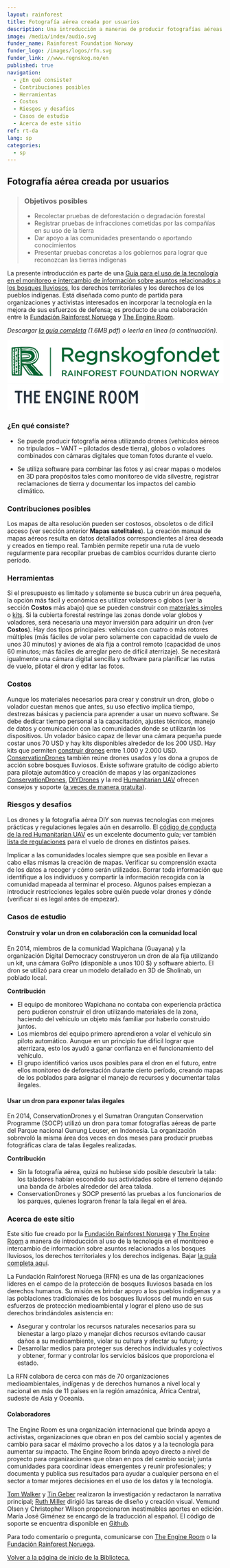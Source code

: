 ```yaml
---
layout: rainforest
title: Fotografía aérea creada por usuarios
description: Una introducción a maneras de producir fotografías aéreas usted mismo (por ejemplo, utilizando drones) para elaborar mapas o modelos en 3D para monitorear la vida silvestre, registrar reclamaciones de tierras y documentar impacto de cambio climático. De esta manera se pueden producir imágenes más detalladas que aquellas obtenidas de datos satelitales, y actualizables en tiempo real. Parte del <p>informe <a href="/rainforest-tech">Tecnología para bosques lluviosos</a>.</p>
image: /media/index/audio.svg
funder_name: Rainforest Foundation Norway
funder_logo: /images/logos/rfn.svg
funder_link: //www.regnskog.no/en
published: true
navigation:
  - ¿En qué consiste?
  - Contribuciones posibles
  - Herramientas
  - Costos
  - Riesgos y desafíos
  - Casos de estudio
  - Acerca de este sitio
ref: rt-da
lang: sp
categories:
  - sp
---
```


## **Fotografía aérea creada por usuarios**

> ### Objetivos posibles
> * Recolectar pruebas de deforestación o degradación forestal
> * Registrar pruebas de infracciones cometidas por las compañías en su uso de la tierra
> * Dar apoyo a las comunidades presentando o aportando conocimientos
> * Presentar pruebas concretas a los gobiernos para lograr que reconozcan las tierras indígenas

La presente introducción es parte de una [Guía para el uso de la tecnología en el monitoreo e intercambio de información sobre asuntos relacionados a los bosques lluviosos](https://library.theengineroom.org/rainforest-tech/), los derechos territoriales y los derechos de los pueblos indígenas. Está diseñada como punto de partida para organizaciones y activistas interesados en incorporar la tecnología en la mejora de sus esfuerzos de defensa; es producto de una colaboración entre la [Fundación Rainforest Noruega](http://www.regnskog.no/en/) y [The Engine Room](https://theengineroom.org).

_Descargar [la guía completa](http://d5i6is0eze552.cloudfront.net/documents/Publikasjoner/Andre-rapporter/Rainforest-tech-primer.pdf?mtime=20160704134642) (1.6MB pdf) o leerla en línea (a continuación)._

![Rainforest Foundation Norway](/images/logos/rfn-dark.svg) ![The Engine Room](/images/logos/engineroom-dark.png)

### **¿En qué consiste?**

* Se puede producir fotografía aérea utilizando drones (vehículos aéreos no tripulados – VANT – pilotados desde tierra), globos o voladores combinados con cámaras digitales que toman fotos durante el vuelo.

* Se utiliza software para combinar las fotos y así crear mapas o modelos en 3D para propósitos tales como monitoreo de vida silvestre, registrar reclamaciones de tierra y documentar los impactos del cambio climático.

### **Contribuciones posibles**

Los mapas de alta resolución pueden ser costosos, obsoletos o de difícil acceso (ver sección anterior **Mapas satelitales**). La creación manual de mapas aéreos resulta en datos detallados correspondientes al área deseada y creados en tiempo real. También permite repetir una ruta de vuelo regularmente para recopilar pruebas de cambios ocurridos durante cierto período.

### **Herramientas**

Si el presupuesto es limitado y solamente se busca cubrir un área pequeña, la opción más fácil y económica es utilizar voladores o globos (ver la sección **Costos** más abajo) que se pueden construir con [materiales simples](http://publiclaboratory.org/wiki/balloon-mapping) o [kits](http://publiclaboratory.org/wiki/kite-mapping). Si la cubierta forestal restringe las zonas donde volar globos y voladores, será necesaria una mayor inversión para adquirir un dron (ver **Costos**). Hay dos tipos principales: vehículos con cuatro o más rotores múltiples (más fáciles de volar pero solamente con capacidad de vuelo de unos 30 minutos) y aviones de ala fija a control remoto (capacidad de unos 60 minutos; más fáciles de arreglar pero de difícil aterrizaje). Se necesitará igualmente una cámara digital sencilla y software para planificar las rutas de vuelo, pilotar el dron y editar las fotos.

### **Costos**

Aunque los materiales necesarios para crear y construir un dron, globo o volador cuestan menos que antes, su uso efectivo implica tiempo, destrezas básicas y paciencia para aprender a usar un nuevo software. Se debe dedicar tiempo personal a la capacitación, ajustes técnicos, manejo de datos y comunicación con las comunidades donde se utilizarán los dispositivos. Un volador básico capaz de llevar una cámara pequeña puede costar unos 70 USD y hay kits disponibles alrededor de los 200 USD. Hay kits que permiten [construir drones](http://www.openrelief.org/home/open-source-airframe/) entre 1.000 y 2.000 USD. [ConservationDrones](http://conservationdrones.org/2014/10/24/recycle/) también reúne drones usados y los dona a grupos de acción sobre bosques lluviosos. Existe software gratuito de código abierto para pilotaje automático y creación de mapas y las organizaciones [ConservationDrones](http://conservationdrones.org/), [DIYDrones](http://diydrones.com/) y la red [Humanitarian UAV](http://uaviators.org/about-this-site-rules) ofrecen consejos y soporte ([a veces de manera gratuita](http://opendronemap.github.io/odm/)).

### **Riesgos y desafíos**

Los drones y la fotografía aérea DIY son nuevas tecnologías con mejores prácticas y regulaciones legales aún en desarrollo. El [código de conducta de la red Humanitarian UAV](https://uaviators.org/docs) es un excelente documento guía; ver también [lista de regulaciones](http://wiki.uaviators.org/doku.php) para el vuelo de drones en distintos países.

Implicar a las comunidades locales siempre que sea posible en llevar a cabo ellas mismas la creación de mapas. Verificar su comprensión exacta de los datos a recoger y cómo serán utilizados. Borrar toda información que identifique a los individuos y compartir la información recogida con la comunidad mapeada al terminar el proceso. Algunos países empiezan a introducir restricciones legales sobre quién puede volar drones y dónde (verificar si es legal antes de empezar).

### **Casos de estudio**

#### Construir y volar un dron en colaboración con la comunidad local
En 2014, miembros de la comunidad Wapichana (Guayana) y la organización Digital Democracy construyeron un dron de ala fija utilizando un kit, una cámara GoPro (disponible a unos 100 $) y software abierto. El dron se utilizó para crear un modelo detallado en 3D de Sholinab, un poblado local.

**Contribución**

* El equipo de monitoreo Wapichana no contaba con experiencia práctica pero pudieron construir el dron utilizando materiales de la zona, haciendo del vehículo un objeto más familiar por haberlo construido juntos.
* Los miembros del equipo primero aprendieron a volar el vehículo sin piloto automático. Aunque en un principio fue difícil lograr que aterrizara, esto los ayudó a ganar confianza en el funcionamiento del vehículo.
* El grupo identificó varios usos posibles para el dron en el futuro, entre ellos monitoreo de deforestación durante cierto período, creando mapas de los poblados para asignar el manejo de recursos y documentar talas ilegales.

#### Usar un dron para exponer talas ilegales
En 2014, ConservationDrones y el Sumatran Orangutan Conservation Programme (SOCP) utilizó un dron para tomar fotografías aéreas de parte del Parque nacional Gunung Leuser, en Indonesia. La organización sobrevoló la misma área dos veces en dos meses para producir pruebas fotográficas clara de talas ilegales realizadas.

**Contribución**

* Sin la fotografía aérea, quizá no hubiese sido posible descubrir la tala: los taladores habían escondido sus actividades sobre el terreno dejando una banda de árboles alrededor del área talada.
* ConservationDrones y SOCP presentó las pruebas a los funcionarios de los parques, quienes lograron frenar la tala ilegal en el área.


### **Acerca de este sitio**
Este sitio fue creado por la [Fundación Rainforest Noruega](www.regnskog.no/en/) y [The Engine Room](https://theengineroom.org) a manera de introducción al uso de la tecnología en el monitoreo e intercambio de información sobre asuntos relacionados a los bosques lluviosos, los derechos territoriales y los derechos indígenas. Bajar [la guía completa aquí](http://d5i6is0eze552.cloudfront.net/documents/Publikasjoner/Andre-rapporter/Rainforest-tech-primer.pdf?mtime=20160704134642).

La Fundación Rainforest Noruega (RFN) es una de las organizaciones líderes en el campo de la protección de bosques lluviosos basada en los derechos humanos. Su misión es brindar apoyo a los pueblos indígenas y a las poblaciones tradicionales de los bosques lluviosos del mundo en sus esfuerzos de protección medioambiental y lograr el pleno uso de sus derechos brindándoles asistencia en:

* Asegurar y controlar los recursos naturales necesarios para su bienestar a 	largo plazo y manejar dichos recursos evitando causar daños a su medioambiente, violar su cultura y afectar su futuro; y
* Desarrollar medios para proteger sus derechos individuales y colectivos y obtener, 	formar y controlar los servicios básicos que proporciona el estado.

La RFN colabora de cerca con más de 70 organizaciones medioambientales, indígenas y de derechos humanos a nivel local y nacional en más de 11 países en la región amazónica, África Central, sudeste de Asia y Oceanía.

#### Colaboradores
The Engine Room es una organización internacional que brinda apoyo a activistas, organizaciones que obran en pos del cambio social y agentes de cambio para sacar el máximo provecho a los datos y a la tecnología para aumentar su impacto. The Engine Room brinda apoyo directo a nivel de proyecto para organizaciones que obran en pos del cambio social; junta comunidades para coordinar ideas emergentes y reunir profesionales; y documenta y publica sus resultados para ayudar a cualquier persona en el sector a tomar mejores decisiones en el uso de los datos y la tecnología.


[Tom Walker](https://www.theengineroom.org/our_team/tom-walker/) y [Tin Geber](https://www.theengineroom.org/our_team/tin-geber/) realizaron la investigación y redactaron la narrativa principal; [Ruth Miller](http://ruthmiller.net/) dirigió las tareas de diseño y creación visual. Vemund Olsen y Christopher Wilson proporcionaron inestimables aportes en edició­n. María José Giménez se encargó de la traducción al español. El código de soporte se encuentra disponible en [Github](https://github.com/the-engine-room/library/).

Para todo comentario o pregunta, comunicarse con [The Engine Room](mailto:post@theengineroom.org) o la [Fundación Rainforest Noruega](mailto:rainforest@rainforest.no).

[Volver a la página de inicio de la Biblioteca.](/rainforest-tech)

